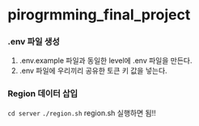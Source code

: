 # pirogrmming_final_project

### .env 파일 생성
1. .env.example 파일과 동일한 level에 .env 파일을 만든다.
2. .env 파일에 우리끼리 공유한 토큰 키 값을 넣는다.

### Region 데이터 삽입
```cd server```
```./region.sh```
region.sh 실행하면 됨!!
